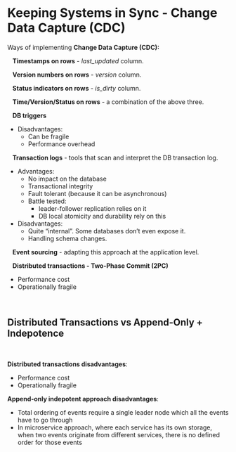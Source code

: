 # Keeping Systems in Sync - Change Data Capture (CDC)

Ways of implementing **Change Data Capture (CDC):**

&nbsp;&nbsp; **Timestamps on rows** - *last_updated* column.

&nbsp;&nbsp; **Version numbers on rows** - *version* column.

&nbsp;&nbsp; **Status indicators on rows** - *is_dirty* column.

&nbsp;&nbsp; **Time/Version/Status on rows** - a combination of the above three.

&nbsp;&nbsp; **DB triggers**
- Disadvantages:
    - Can be fragile
    - Performance overhead

&nbsp;&nbsp; **Transaction logs** - tools that scan and interpret the DB transaction log.
- Advantages:
    - No impact on the database
    - Transactional integrity
    - Fault tolerant (because it can be asynchronous)
    - Battle tested:
        - leader-follower replication relies on it
        - DB local atomicity and durability rely on this
- Disadvantages:
    - Quite “internal”. Some databases don’t even expose it.
    - Handling schema changes.

&nbsp;&nbsp; **Event sourcing** - adapting this approach at the application level.

&nbsp;&nbsp; **Distributed transactions - Two-Phase Commit (2PC)**

- Performance cost
- Operationally fragile

<br />

## Distributed Transactions vs Append-Only + Indepotence

<br />

**Distributed transactions disadvantages**:

- Performance cost
- Operationally fragile

**Append-only indepotent approach disadvantages**:

- Total ordering of events require a single leader node which all the events have to go through
- In microservice approach, where each service has its own storage, when two events originate from different services, there is no defined order for those events